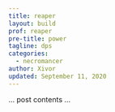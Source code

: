 ```yaml
---
title: reaper
layout: build
prof: reaper
pre-title: power
tagline: dps
categories:
  - necromancer
author: Xivor
updated: September 11, 2020
---
```


… post contents …